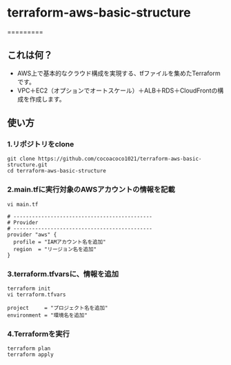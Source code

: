 # terraform-aws-basic-structure
=========

## これは何？

- AWS上で基本的なクラウド構成を実現する、tfファイルを集めたTerraformです。
- VPC＋EC2（オプションでオートスケール）＋ALB＋RDS＋CloudFrontの構成を作成します。

## 使い方
### 1.リポジトリをclone

```
git clone https://github.com/cocoacoco1021/terraform-aws-basic-structure.git
cd terraform-aws-basic-structure
```

### 2.main.tfに実行対象のAWSアカウントの情報を記載
```
vi main.tf
```
```
# ---------------------------------------------
# Provider
# ---------------------------------------------
provider "aws" {
  profile = "IAMアカウント名を追加"
  region  = "リージョン名を追加"
}
```

### 3.terraform.tfvarsに、情報を追加
```
terraform init
vi terraform.tfvars
```
```
project     = "プロジェクト名を追加"
environment = "環境名を追加"
```

### 4.Terraformを実行
```
terraform plan
terraform apply
```
